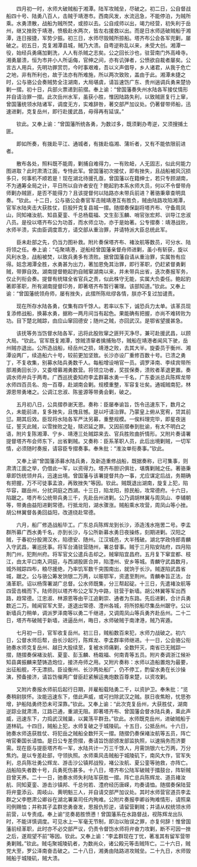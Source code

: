 <!-- { "loadSidebar": true } -->
　　四月初一时，水师大破贼船于湘潭。陆军攻贼垒，尽破之。初二日，公自督战船四十号、陆勇八百人，击贼于靖港市。西南风发，水流迅急，不能停泊，为贼所乘。水勇溃散，战船为贼所焚，或掠以去。公自成师以出，竭力经营，初失利于岳州，继又挫败于靖港，愤极赴水两次，皆左右援救以出。而是日水师适破贼船于湘潭，连日报捷，军势少振。初三日，水师尽毁贼所掠船。塔齐布公会各军兜剿，屡破之。初五日，克复湘潭县城，贼乃大溃。自粤逆称乱以来，未受大创。湘潭一役，始经兵勇痛加剿洗，人人有杀贼之志矣。公之回长沙也，驻营南门外高峰寺。湘勇屡溃，恒为市井小人所诟侮，官绅之间，亦有讥弹者，公愤欲自裁者屡矣。公言古人用兵，先明功罪赏罚，今时事艰难，吾以义声倡导，乡人诸君，从我于危亡之地，非有所利也，故于法亦有所难施，所以两次致败，盖由于此。湘潭未捷之时，公与骆公会奏贼势全注湖南，大局堪虞，请旨速饬广东、贵州遄调兵勇来楚协剿一摺。初十日，兵部火票递到前摺。奉上谕：“曾国藩奏失州水陆各军接仗情形并自请治罪一摺。此次岳州水军，虽获小胜，惟因陆路失利，以致贼匪复行上窜，曾国藩统领水陆诸军，调度无方，实难辞咎，著交部严加议处。仍著督带师船，迅速进剿，克复岳州，即行赴援武昌，毋得再有延误。”

　　钦此。又奉上谕：“曾国藩所统各勇，为数过多，既须剿办粤逆，又须搜捕土匪。

　　即如所奏，有拨赴平江、通城者，有拨赴临湘、蒲圻者，又有不能依限前进者。

　　散布各处，照料既不能周，剿捕自难得力，一有败衄，人无固志，似此何能力图进取？此时肃清江面，专恃此军。曾国藩初次接仗，即有挫失，且战船被风沉损多只，何事机不顺若是！现在湖北待援孔亟，曾国藩以在籍绅士，若只专顾湖南，不为通筹全局之计，平日所以自许者安在？鲍起豹本系水师大员，何以不令督带舟师剿办贼匪，是否不能得力？且该提督何以陆路亦未带兵前进？著骆秉章查明具奏。“钦此。十二日，公与骆公会奏官军击贼靖港互有胜负，贼由陆路攻陷湘潭，官军水陆夹击大获胜仗，巨股歼克复县城一摺。随摺奏保副将塔齐布、守备周凤山，同知褚汝航、知县夏銮、千总杨载福、文生彭玉麟、哨官张宏邦、训导江忠淑八员。是役以塔齐布公为功首，而水师立功，亦于是始著。公专摺奏：靖港战败，水师半溃，实由臣调度乖方，请交部从重治罪，并请特派大臣总统此军。

　　臣未赴部之先，仍当力图补救。附片奏保塔齐布、褚汝航等数员，可分水、陆将领之任。奉上谕：“屯聚靖港，逆船经曾国藩亲督舟师进剿，虽小有斩获，旋以风利水急，战船被焚，以致兵勇多有溃败。据曾国藩自请从重治罪，实属咎有应得。姑念湘潭全胜，水勇甚为出力，著加恩免其治罪，即行革职，仍赶紧督勇剿贼，带罪自效。湖南提督鲍起豹自贼窜湖南以来，并未带兵出省，迭次奏报军务，仅止列衔会奏。提督有统辖全省官兵之责，似此株守无能，实属大负委任。鲍起豹著即革职，所有湖南提督印务，即著塔齐布暂行署理。该部知道。”钦此。又奉上谕：“曾国藩统领舟师，屡有挫失，此摺所陈纰缪各情，朕亦不复过加谴责。

　　现在所存水陆各勇，仅集有四千馀人。若率以东下，诚恐兵力太单。该革员现复添修战船，换募水勇，据称一两月间当有起色。果能确有把握，亦尚不难转败为功。目下楚北贼踪，由应山窜回德安；随州之贼，亦回武汉。是鄂省望援甚急。

　　该抚等务当饬督水陆各军，迅将此股败窜之匪歼灭净尽，兼可赴援武昌，以顾大局。“钦此。官军既复湘潭，馀贼溃窜者擒捕殆尽，贼船在靖港者闻风下驶，岳州贼亦退出。公所造战船，经岳州之损，靖港之败，去其大半。旋委员于衡州、湘潭设两厂，续造船六十号，较前更加坚致。长沙亦设厂重修百数十号。已溃之勇丁，不复收集，别募水陆兵勇数千人。每船增设哨官一员。调罗泽南、李续宾带所部湘勇回长沙，又委增募湘勇数营。将领立功者，奖拔保奏，溃败者革退更置。奏调水师弁兵于两粤。广西巡抚委知府李孟群募水勇一千名，广东委派总兵陈辉龙带水师四百员名、炮一百尊，赴湖南会剿。规模重整，军容复壮矣。通城贼南犯，林源恩带勇堵之。公调江忠淑、陈鉴源等带勇会剿，破之。

　　五月初八日，公具摺恭谢天恩。奏称：臣屡奉谕旨，饬令迅速东下，数月之久，未能前进，复多挫失，且愧且憾。是以吁请治罪。乃蒙皇上俯从宽宥，贷其前愆。期其后效。臣现将水陆各军严汰另募，重整规模。一俟料理完毕，即星夜遄征，誓灭此贼，以雪挫败之耻，赎迟延之罪。又因前摺奉到批谕，有太不明白之语，附片复陈湘潭、宁乡、靖港三处贼踪来去、官兵胜败曲折情形。又附片奏请署提督塔齐布会师东下，出省剿贼。又奏称：臣系革职人员，此后出境剿贼，一切军情，必须随时奏报，请容臣专摺奏事。奉朱批：“淮汝单衔奏事。”钦此。

　　又奉上谕“曾国藩添募水陆兵勇，及新造重修战船，既据奏称，已可集事，则肃清江面之举，仍借此一军，以资得力。塔齐布胆识俱壮，堪膺剿贼之任。著骆秉章即饬统领弁兵，迅速出境。曾国藩与该署提督共办一事，尤应谋定后战，务期确有把握，万不可徒事孟浪，再致挫失”等因。钦此。贼既退出湖南，旋复上犯，陷华容，踞岳州，分扰洞庭之西湖。十三日，陷龙阳，掠民船，攻常德府。十六日，陷踞之。塔齐布公统带兵勇三千，先赴岳州进剿。公乃调胡林翼与周凤山、李辅朝等，带勇由益阳进剿常德。行抵龙阳，湖水骤涨。贼船乘水攻营，周凤山等小挫。胡公林翼督各勇回益阳，改道绕赴常德。

　　六月，船厂修造战船毕工。广东总兵陈辉龙到长沙，添造浅水拖罟二号。李孟群所募广西水勇千名，亦到长沙，与公所新募水勇日夜操练，刻期进剿。汉阳之贼，于春初分股溯汉水，陷德安、随州。江汉城邑，大半残破。湖北学政侍郎青麟入守武昌，署巡抚事。将军台涌驻营随州，署总督事。贼于三月陷安陆府，四月陷荆门州，犯荆州府。将军官文公遣兵击却之。贼窜陷宜昌府。五月复下窜宜都、枝江，由太平口南入洞庭，与西湖股匪合并，陷澧州、安乡等城。青麟守武昌数月，城外贼踪四布，粮尽援绝，乃率饥军数千突围南出，就饷于长沙。贼遂陷武昌省城，踞之。公与骆公筹发饷银二万两，以赈鄂军，资遣至荆州。青麟奉旨正法，台涌革职。诏以杨霈署湖广总督。公水师既集，分三帮起碇。十三日，先遣褚汝航等四营击楫而下。陆师则以塔齐布公之军为中路，驻营于新墙。胡公林翼等军出西路，趋常德。江忠淑、林源恩等由平江追剿崇、通者为东路。先后进剿，合计兵勇数近二万。贼闻官军大至，遂退出常德、澧州各城，将所掠船尽集岳州踞守。公以新墙兵力稍单，调派罗泽南等以勇二千继进，又调周凤山等兵勇齐赴岳州。二十二日，塔齐布破贼于新墙，进逼岳州，晦日，水师破贼于南津港，贼乃宵遁。

　　七月初一日，官军收复岳州。初三日，贼船数百来犯，水师力战破之。初六日，公督水师后帮，由长沙起行，陈辉龙、李孟群率师继进。十一日，公会骆公衔驰奏水师克复岳州、越日大股续至，复被水师痛剿，全数歼灭，南省已无贼踪一摺，随摺奏保褚汝航、夏銮、彭玉麟、杨栽福、何南青等五员。附片奏调浙江候补知县龚振麟来楚铸造炮位，接济舟师之用。又附片奏称：水师以造船置炮为最要，出征船舰，不无漂损。臣设衡州、长沙两处船厂，仍不停工，酌留水勇在长沙操演，预备接济，请旨饬催两广督臣赶紧解运夷炮数百尊来楚，以资攻剿。

　　又附片奏报水师前后起行日期，并雇船载陆勇二千，以资护卫。奉朱批：“览奏稍尉朕怀。汝能迅速东下，借此声威，或可扫除武汉之贼。朕日夜焦盼，忧思弥增，护船陆勇终恐未可深靠。”钦此。又奉上谕：“此次克复岳州，大获胜仗，湖南逆踪业就肃清，江路已通，重湖无阻。即著塔齐布、曾国藩会督水陆兵勇，乘此声威，迅速东下，力捣武汉贼巢，以冀荡平群丑。”钦此。水师既克岳州，进破贼船于道林矶。十四日，贼船上犯，水师复破之于城陵矶。十五日，公抵岳州。十六日，驰奏水师迭获胜仗、将犯岳之贼船全数歼灭一摺。随摺仍奏保褚汝航等五员，阵亡哨官秦国长请恤。是日公专差赍摺，奏请旨饬部颁发部监执照，以速捐务而济要需。现在臣与提臣塔齐布一军，水陆共计一万三千馀人，月需饷银六七万两，万分焦灼。是以专差赴部，守领执照。水师乘风击贼船于城陵矶下，南风大作，官军失利，总兵陈壮勇公辉龙、游击沙公镇邦战殁，褚公汝航、夏公銮等驰救，亦阵亡。战船陷失者数十号，兵勇死伤甚多。十八日，塔齐布公陆军破贼于擂鼓台，阵斩贼目曾天养。二十一日，驰奏水师失利陆军获胜一摺。阵亡总兵陈辉龙、道员褚汝航、同知夏銮、游击沙镇邦、千总何若、澧府经历唐嵘，均奏请恤。随摺奏保陆营将弁童添云、周岐山、黄明魁三人，并自请交部严加议处。其时水师营官道员李孟群之父李愍肃公卿谷在湖北署臬司任内殉难。公附片奏报李卿谷殉难情形，请照臬司例赐恤；并称其子孟群忠勇奋发，思报仇殄逆，请留营剿贼；并请从权统领水师前营，以专责成。奉上谕“览奏曷胜愤懑！曾国藩系在水路督战，视陈辉龙出队时，不能详慎调度。可见水上一军毫无节制，即治以贻误之罪，亦复何辞！惟曾国藩前经革职，此时亦不必交部严议，仍责令督饬水师将弁奋力攻剿，断不可因一挫之后，遂观望不前”等因。钦此。又奉上谕：“李孟群现在丁忧，著准其有留军营带勇剿贼。”钦此。贼屯聚城陵矶者，为数尚众，诸公殿元等击贼阵亡。二十六日，贼党大至，罗公泽南奋击破之。二十八日，湘勇由陆路进攻贼垒。二十九日，水师毁贼船于城陵矶，贼大溃。

